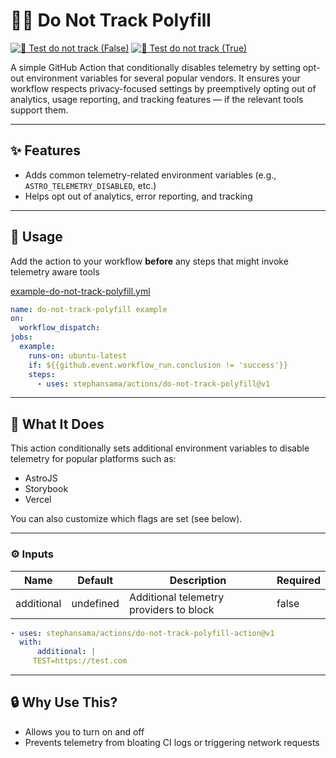 # 🕵️‍♂️ Do Not Track Polyfill

[![🧪 Test do not track (False)](https://github.com/stephansama/actions/actions/workflows/test-do-not-track-polyfill-false.yml/badge.svg)](https://github.com/stephansama/actions/actions/workflows/test-do-not-track-polyfill-false.yml)
[![🧪 Test do not track (True)](https://github.com/stephansama/actions/actions/workflows/test-do-not-track-polyfill-true.yml/badge.svg)](https://github.com/stephansama/actions/actions/workflows/test-do-not-track-polyfill-true.yml)

A simple GitHub Action that conditionally disables telemetry by setting opt-out environment variables for several popular vendors. It ensures your workflow respects privacy-focused settings by preemptively opting out of analytics, usage reporting, and tracking features — if the relevant tools support them.

***

## ✨ Features

* Adds common telemetry-related environment variables
  (e.g., `ASTRO_TELEMETRY_DISABLED`, etc.)
* Helps opt out of analytics, error reporting, and tracking

***

## 🚀 Usage

Add the action to your workflow **before** any steps that might invoke telemetry aware tools

[example-do-not-track-polyfill.yml](../.github/workflows/examples/example-do-not-track-polyfill.yml)

```yaml
name: do-not-track-polyfill example
on:
  workflow_dispatch:
jobs:
  example:
    runs-on: ubuntu-latest
    if: ${{github.event.workflow_run.conclusion != 'success'}}
    steps:
      - uses: stephansama/actions/do-not-track-polyfill@v1
```

***

## 🌱 What It Does

This action conditionally sets additional environment
variables to disable telemetry for popular platforms such as:

* AstroJS
* Storybook
* Vercel

You can also customize which flags are set (see below).

***

<!-- ACTION start -->

### ⚙️ Inputs

| Name       | Default   | Description                             | Required |
| ---------- | --------- | --------------------------------------- | -------- |
| additional | undefined | Additional telemetry providers to block | false    |

<!-- ACTION end -->

```yaml
- uses: stephansama/actions/do-not-track-polyfill-action@v1
  with:
      additional: |
     TEST=https://test.com
```

***

## 🔒 Why Use This?

* Allows you to turn on and off
* Prevents telemetry from bloating CI logs or triggering network requests
